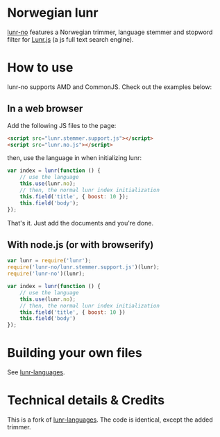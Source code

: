 Norwegian lunr
==============

[lunr-no](https://github.com/arve0/lunr-no) features a Norwegian trimmer,
language stemmer and stopword filter for [Lunr.js](http://lunrjs.com/) (a js
full text search engine).


# How to use
lunr-no supports AMD and CommonJS. Check out the examples below:


## In a web browser
Add the following JS files to the page:

```html
<script src="lunr.stemmer.support.js"></script>
<script src="lunr.no.js"></script>
```

then, use the language in when initializing lunr:

```js
var index = lunr(function () {
    // use the language
    this.use(lunr.no);
    // then, the normal lunr index initialization
    this.field('title', { boost: 10 });
    this.field('body');
});
```

That's it. Just add the documents and you're done.


## With node.js (or with browserify)

```js
var lunr = require('lunr');
require('lunr-no/lunr.stemmer.support.js')(lunr);
require('lunr-no')(lunr);

var index = lunr(function () {
    // use the language
    this.use(lunr.no);
    // then, the normal lunr index initialization
    this.field('title', { boost: 10 })
    this.field('body')
});
```


# Building your own files
See [lunr-languages][build].

[build]: https://github.com/MihaiValentin/lunr-languages#building-your-own-files


# Technical details & Credits
This is a fork of [lunr-languages](https://github.com/MihaiValentin/lunr-languages).
The code is identical, except the added trimmer.
